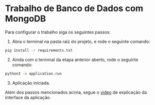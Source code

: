 # Trabalho de Banco de Dados com MongoDB

Para configurar o trabalho siga os seguintes passos:

1. Abra o terminal na pasta raiz do projeto, e rode o seguinte comando:
```sh
pip install -r requirements.txt
```
2. Ainda com o terminal da etapa anterior aberto, rode o seguinte comando:
```sh
python3 -m application.run
```
3. Aplicação iniciada.

Além dos passos mencionados acima, segue o [vídeo](https://www.youtube.com) de explicação da interface da aplicação.
